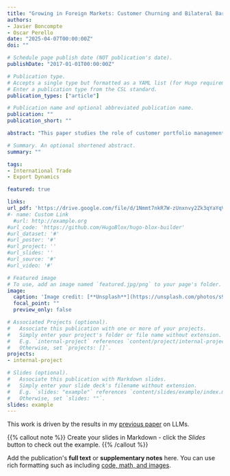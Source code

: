 ```yaml
---
title: "Growing in Foreign Markets: Customer Churning and Bilateral Bargaining"
authors:
- Javier Boncompte
- Oscar Perello
date: "2025-04-07T00:00:00Z"
doi: ""

# Schedule page publish date (NOT publication's date).
publishDate: "2017-01-01T00:00:00Z"

# Publication type.
# Accepts a single type but formatted as a YAML list (for Hugo requirements).
# Enter a publication type from the CSL standard.
publication_types: ["article"]

# Publication name and optional abbreviated publication name.
publication: ""
publication_short: ""

abstract: "This paper studies the role of customer portfolio management in exporters’ growth. Using panel data on Chilean exporters and their foreign buyers (2002–2019), we document new facts on export dynamics. Growing exporters replace old customers with more profitable matches, accounting for nearly 40% of firms’ export growth, while increasing both their average price and price dispersion across customers. We build a dynamic model of exporting with endogenous network formation, managerial costs of customer relationships, and bilateral bargaining that can rationalize these patterns. Each period, firms decide how much to invest in customer search, which customers to retain, and what prices to charge. Additional customers enhance exporters’ sales and negotiating positions, but they also increase managerial costs. Using the model, we characterize firms’ dynamic export strategies and quantify the role of managerial costs in export growth. We then evaluate policies that reduce search and managerial costs, considering both individual and combined reforms, and their interaction with policies that increase competition through market entry."

# Summary. An optional shortened abstract.
summary: ""

tags:
- International Trade
- Export Dynamics

featured: true

links:
url_pdf: 'https://drive.google.com/file/d/1Nmmt7nkR7W-zUnxnvy2Zk3qYaYqVvCdh/view'
#- name: Custom Link
  #url: http://example.org
#url_code: 'https://github.com/HugoBlox/hugo-blox-builder'
#url_dataset: '#'
#url_poster: '#'
#url_project: ''
#url_slides: ''
#url_source: '#'
#url_video: '#'

# Featured image
# To use, add an image named `featured.jpg/png` to your page's folder. 
image:
  caption: 'Image credit: [**Unsplash**](https://unsplash.com/photos/s9CC2SKySJM)'
  focal_point: ""
  preview_only: false

# Associated Projects (optional).
#   Associate this publication with one or more of your projects.
#   Simply enter your project's folder or file name without extension.
#   E.g. `internal-project` references `content/project/internal-project/index.md`.
#   Otherwise, set `projects: []`.
projects:
- internal-project

# Slides (optional).
#   Associate this publication with Markdown slides.
#   Simply enter your slide deck's filename without extension.
#   E.g. `slides: "example"` references `content/slides/example/index.md`.
#   Otherwise, set `slides: ""`.
slides: example
---
```


This work is driven by the results in my [previous paper](/publication/conference-paper/) on LLMs.

{{% callout note %}}
Create your slides in Markdown - click the *Slides* button to check out the example.
{{% /callout %}}

Add the publication's **full text** or **supplementary notes** here. You can use rich formatting such as including [code, math, and images](https://docs.hugoblox.com/content/writing-markdown-latex/).
